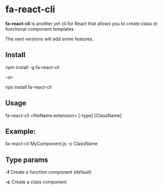# fa-react-cli

**fa-react-cli** is another yet cli for React that allows you to create class or functional component templates.

The next versions will add some features.

## Install
npm install -g fa-react-cli

-or-

npx install fa-react-cli


## Usage

fa-react-cli <fileName.extension> [-type] [ClassName]

## Example:

fa-react-cli MyComponent.js -c ClassName

## Type params

**-f** Create a function component (default)

**-c** Create a class component
